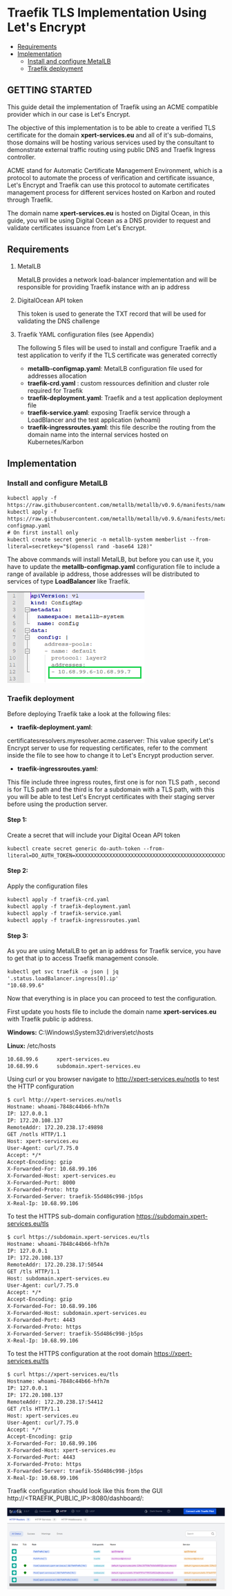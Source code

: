 # Traefik TLS Implementation Using Let's Encrypt


  - [Requirements](#requirements)
  - [Implementation](#implementation)
    - [Install and configure MetalLB](#install-and-configure-metallb)
    - [Traefik deployment](#traefik-deployment)


## GETTING STARTED  

This guide detail the implementation of Traefik using an ACME compatible provider which in our case is Let's Encrypt.

The objective of this implementation is to be able to create a verified TLS certificate for the domain **xpert-services.eu** and all of it's sub-domains, those domains will be hosting various services used by the consultant to demonstrate external traffic routing using public DNS and Traefik Ingress controller.

ACME stand for Automatic Certificate Management Environment, which is a protocol to automate the process of verification and certificate issuance, Let's Encrypt and Traefik can use this protocol to automate certificates management process for different services hosted on Karbon and routed through Traefik.

The domain name **xpert-services.eu** is hosted on Digital Ocean, in this guide, you will be using Digital Ocean as a DNS provider to request and validate certificates issuance from Let's Encrypt.  

## Requirements

1. MetalLB

   MetalLB provides a network load-balancer implementation and will be responsible for providing Traefik instance with an ip address

2. DigitalOcean API token

    This token is used to generate the TXT record that will be used for validating the DNS challenge

3. Traefik YAML configuration files (see Appendix)

    The following 5 files will be used to install and configure Traefik and a test application to verify if the TLS certificate was generated correctly

     - **metallb-configmap.yaml**: MetalLB configuration file used for addresses allocation
     - **traefik-crd.yaml** : custom ressources definition and cluster role required for Traefik
     - **traefik-deployment.yaml**: Traefik and a test application deployment file
     - **traefik-service.yaml**: exposing Traefik service through a LoadBlancer and the test      application (whoami)
     - **traefik-ingressroutes.yaml**: this file describe the routing from the domain name into      the internal services hosted on Kubernetes/Karbon  

## Implementation  

### Install and configure MetalLB

    kubectl apply -f https://raw.githubusercontent.com/metallb/metallb/v0.9.6/manifests/namespace.yaml
    kubectl apply -f https://raw.githubusercontent.com/metallb/metallb/v0.9.6/manifests/metallb-configmap.yaml
    # On first install only
    kubectl create secret generic -n metallb-system memberlist --from-literal=secretkey="$(openssl rand -base64 128)"

The above commands will install MetalLB, but before you can use it, you have to update the **metallb-configmap.yaml** configuration file to include a range of available ip address, those addresses will be distributed to services of type **LoadBalancer** like Traefik.

![Metallb ConfigMap](assets/images/metallb-configmap.png)

### Traefik deployment  

Before deploying Traefik take a look at the following files:

- **traefik-deployment.yaml**: 

certificatesresolvers.myresolver.acme.caserver: This value specify Let's Encrypt server to use for requesting certificates, refer to the comment inside the file to see how to change it to Let's Encrypt production server.  

- **traefik-ingressroutes.yaml**:

This file include three ingress routes, first one is for non TLS path , second is for TLS path and the third is for a subdomain with a TLS path, with this you will be able to test Let's Encrypt certificates with their staging server before using the production server.

#### **Step 1:**

Create a secret that will include your Digital Ocean API token  

    kubectl create secret generic do-auth-token --from-literal=DO_AUTH_TOKEN=XXXXXXXXXXXXXXXXXXXXXXXXXXXXXXXXXXXXXXXXXXXXXXXXXXXXXXXX

#### **Step 2:**

Apply the configuration files  

    kubectl apply -f traefik-crd.yaml
    kubectl apply -f traefik-deployment.yaml
    kubectl apply -f traefik-service.yaml
    kubectl apply -f traefik-ingressroutes.yaml
     
     
#### **Step 3**:

As you are using MetalLB to get an ip address for Traefik service, you have to get that ip to access Traefik management console.  

    kubectl get svc traefik -o json | jq '.status.loadBalancer.ingress[0].ip'
    "10.68.99.6"

Now that everything is in place you can proceed to test the configuration.

First update you hosts file to include the domain name **xpert-services.eu** with Traefik public ip address.

**Windows:** C:\Windows\System32\drivers\etc\hosts

**Linux:** /etc/hosts

    10.68.99.6      xpert-services.eu
    10.68.99.6      subdomain.xpert-services.eu

Using curl or you browser navigate to http://xpert-services.eu/notls to test the HTTP configuration

    $ curl http://xpert-services.eu/notls
    Hostname: whoami-7848c44b66-hfh7m
    IP: 127.0.0.1
    IP: 172.20.108.137
    RemoteAddr: 172.20.238.17:49898
    GET /notls HTTP/1.1
    Host: xpert-services.eu
    User-Agent: curl/7.75.0
    Accept: */*
    Accept-Encoding: gzip
    X-Forwarded-For: 10.68.99.106
    X-Forwarded-Host: xpert-services.eu
    X-Forwarded-Port: 8000
    X-Forwarded-Proto: http
    X-Forwarded-Server: traefik-55d486c998-jb5ps
    X-Real-Ip: 10.68.99.106

To test the HTTPS sub-domain configuration https://subdomain.xpert-services.eu/tls

    $ curl https://subdomain.xpert-services.eu/tls
    Hostname: whoami-7848c44b66-hfh7m
    IP: 127.0.0.1
    IP: 172.20.108.137
    RemoteAddr: 172.20.238.17:50544
    GET /tls HTTP/1.1
    Host: subdomain.xpert-services.eu
    User-Agent: curl/7.75.0
    Accept: */*
    Accept-Encoding: gzip
    X-Forwarded-For: 10.68.99.106
    X-Forwarded-Host: subdomain.xpert-services.eu
    X-Forwarded-Port: 4443
    X-Forwarded-Proto: https
    X-Forwarded-Server: traefik-55d486c998-jb5ps
    X-Real-Ip: 10.68.99.106

To test the HTTPS configuration at the root domain https://xpert-services.eu/tls

    $ curl https://xpert-services.eu/tls
    Hostname: whoami-7848c44b66-hfh7m
    IP: 127.0.0.1
    IP: 172.20.108.137
    RemoteAddr: 172.20.238.17:54412
    GET /tls HTTP/1.1
    Host: xpert-services.eu
    User-Agent: curl/7.75.0
    Accept: */*
    Accept-Encoding: gzip
    X-Forwarded-For: 10.68.99.106
    X-Forwarded-Host: xpert-services.eu
    X-Forwarded-Port: 4443
    X-Forwarded-Proto: https
    X-Forwarded-Server: traefik-55d486c998-jb5ps
    X-Real-Ip: 10.68.99.106

Traefik configuration should look like this from the GUI http://<TRAEFIK_PUBLIC_IP>:8080/dashboard/:​​​​​​​  

![Traefik Dashboard](assets/images/traefik-dashboard.png)

